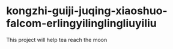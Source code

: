 # kongzhi-guiji-juqing-xiaoshuo-falcom-erlingyilinglingliuyiliu
This project will help tea reach the moon
